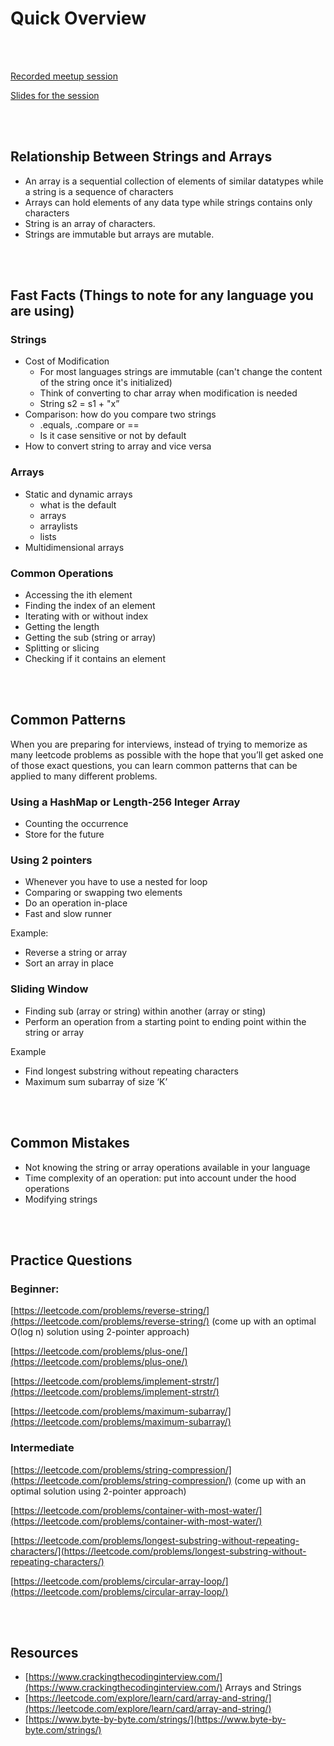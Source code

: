 # Quick Overview

<br>
<br>

[Recorded meetup session](https://youtu.be/a7JCBxnaVJs)

[Slides for the session](https://github.com/wwcodelagos/algorithm-and-datastructures-series/blob/main/strings-and-arrays/Strings%20and%20Arrays.pdf)

<br>
<br>

## Relationship Between Strings and Arrays

- An array is a sequential collection of elements of similar datatypes while a string is a sequence of characters
- Arrays can hold elements of any data type while strings contains only characters
- String is an array of characters.
- Strings are immutable but arrays are mutable.

<br>
<br>

## Fast Facts (Things to note for any language you are using)

### Strings

- Cost of Modification
    - For most languages strings are immutable (can't change the content of the string once it's initialized)
    - Think of converting to char array when modification is needed
    - String s2 = s1 + "x”
- Comparison: how do you compare two strings
    - .equals, .compare or ==
    - Is it case sensitive or not by default
- How to convert string to array and vice versa

### Arrays

- Static and dynamic arrays
    - what is the default
    - arrays
    - arraylists
    - lists
- Multidimensional arrays

### Common Operations

- Accessing the ith element
- Finding the index of an element
- Iterating with or without index
- Getting the length
- Getting the sub (string or array)
- Splitting or slicing
- Checking if it contains an element

<br>
<br>

## Common Patterns

When you are preparing for interviews, instead of trying to memorize as many leetcode problems as possible with the hope that you’ll get asked one of those exact questions, you can learn common patterns that can be applied to many different problems.

### Using a HashMap or Length-256 Integer Array

- Counting the occurrence
- Store for the future

### Using 2 pointers

- Whenever you have to use a nested for loop
- Comparing or swapping two elements
- Do an operation in-place
- Fast and slow runner

Example:

- Reverse a string or array
- Sort an array in place

### Sliding Window

- Finding sub (array or string) within another (array or sting)
- Perform an operation from a starting point to ending point within the string or array

Example

- Find longest substring without repeating characters
- Maximum sum subarray of size ‘K’

<br>
<br>

## Common Mistakes

- Not knowing the string or array operations available in your language
- Time complexity of an operation: put into account under the hood operations
- Modifying strings

<br>
<br>

## Practice Questions

### Beginner:

[https://leetcode.com/problems/reverse-string/](https://leetcode.com/problems/reverse-string/) (come up with an optimal O(log n) solution using 2-pointer approach)

[https://leetcode.com/problems/plus-one/](https://leetcode.com/problems/plus-one/)  

[https://leetcode.com/problems/implement-strstr/](https://leetcode.com/problems/implement-strstr/)

[https://leetcode.com/problems/maximum-subarray/](https://leetcode.com/problems/maximum-subarray/)

### Intermediate

[https://leetcode.com/problems/string-compression/](https://leetcode.com/problems/string-compression/) (come up with an optimal solution using 2-pointer approach)

[https://leetcode.com/problems/container-with-most-water/](https://leetcode.com/problems/container-with-most-water/)

[https://leetcode.com/problems/longest-substring-without-repeating-characters/](https://leetcode.com/problems/longest-substring-without-repeating-characters/)

[https://leetcode.com/problems/circular-array-loop/](https://leetcode.com/problems/circular-array-loop/)

<br>
<br>

## Resources

- [https://www.crackingthecodinginterview.com/](https://www.crackingthecodinginterview.com/) Arrays and Strings
- [https://leetcode.com/explore/learn/card/array-and-string/](https://leetcode.com/explore/learn/card/array-and-string/)
- [https://www.byte-by-byte.com/strings/](https://www.byte-by-byte.com/strings/)
